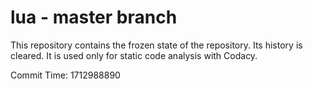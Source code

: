 # lua - master branch

This repository contains the frozen state of the repository.
Its history is cleared. It is used only for static code
analysis with Codacy.

Commit Time: 1712988890